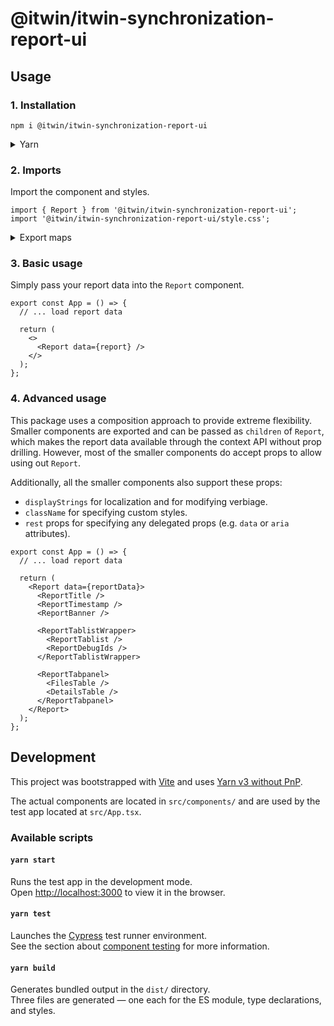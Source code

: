 # @itwin/itwin-synchronization-report-ui

## Usage

### 1. Installation

```
npm i @itwin/itwin-synchronization-report-ui
```

<details>
<summary>Yarn</summary>

```
yarn add @itwin/itwin-synchronization-report-ui
```

</details>

### 2. Imports

Import the component and styles.

```tsx
import { Report } from '@itwin/itwin-synchronization-report-ui';
import '@itwin/itwin-synchronization-report-ui/style.css';
```

<details>
<summary>Export maps</summary>

If you get an error that `style.css` can not be found, it might be because your project cannot handle export maps correctly. You can work around this by importing from the actual path (i.e. `dist` folder):

```tsx
import '@itwin/itwin-synchronization-report-ui/dist/style.css';
```

</details>

### 3. Basic usage

Simply pass your report data into the `Report` component.

```tsx
export const App = () => {
  // ... load report data

  return (
    <>
      <Report data={report} />
    </>
  );
};
```

### 4. Advanced usage

This package uses a composition approach to provide extreme flexibility. Smaller components are exported and can be passed as `children` of `Report`, which
makes the report data available through the context API without prop drilling. However, most of the smaller components do accept props to allow using out `Report`.

Additionally, all the smaller components also support these props:

- `displayStrings` for localization and for modifying verbiage.
- `className` for specifying custom styles.
- `rest` props for specifying any delegated props (e.g. `data` or `aria` attributes).

```tsx
export const App = () => {
  // ... load report data

  return (
    <Report data={reportData}>
      <ReportTitle />
      <ReportTimestamp />
      <ReportBanner />

      <ReportTablistWrapper>
        <ReportTablist />
        <ReportDebugIds />
      </ReportTablistWrapper>

      <ReportTabpanel>
        <FilesTable />
        <DetailsTable />
      </ReportTabpanel>
    </Report>
  );
};
```

## Development

This project was bootstrapped with [Vite](https://vitejs.dev/) and uses [Yarn v3 without PnP](https://yarnpkg.com/getting-started/migration).

The actual components are located in `src/components/` and are used by the test app located at `src/App.tsx`.

### Available scripts

#### `yarn start`

Runs the test app in the development mode.\
Open [http://localhost:3000](http://localhost:3000) to view it in the browser.

#### `yarn test`

Launches the [Cypress](https://docs.cypress.io/) test runner environment.\
See the section about [component testing](https://docs.cypress.io/guides/component-testing/introduction) for more information.

#### `yarn build`

Generates bundled output in the `dist/` directory.\
Three files are generated — one each for the ES module, type declarations, and styles.
